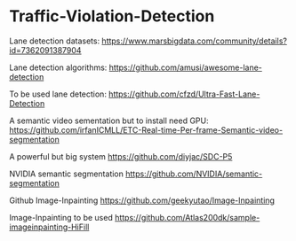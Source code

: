 # Traffic-Violation-Detection

Lane detection datasets: https://www.marsbigdata.com/community/details?id=7362091387904

Lane detection algorithms: https://github.com/amusi/awesome-lane-detection

To be used lane detection: https://github.com/cfzd/Ultra-Fast-Lane-Detection

A semantic video sementation but to install need GPU: https://github.com/irfanICMLL/ETC-Real-time-Per-frame-Semantic-video-segmentation

A powerful but big system https://github.com/diyjac/SDC-P5

NVIDIA semantic segmentation https://github.com/NVIDIA/semantic-segmentation

Github Image-Inpainting https://github.com/geekyutao/Image-Inpainting

Image-Inpainting to be used https://github.com/Atlas200dk/sample-imageinpainting-HiFill
